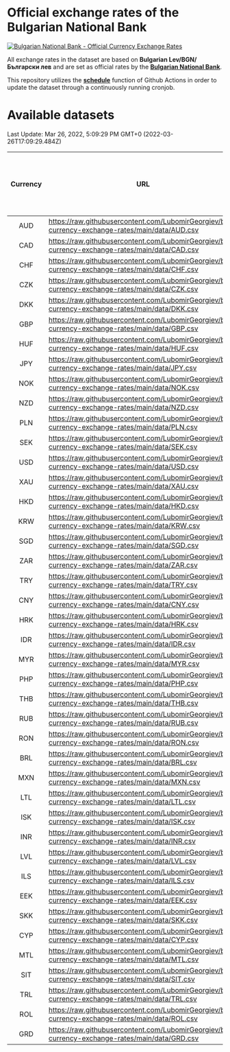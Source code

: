 # Official exchange rates of the Bulgarian National Bank

[![Bulgarian National Bank - Official Currency Exchange Rates](https://github.com/LubomirGeorgiev/bnb-currency-exchange-rates/actions/workflows/update-rates.yml/badge.svg?branch=main)](https://github.com/LubomirGeorgiev/bnb-currency-exchange-rates/actions/workflows/update-rates.yml)

All exchange rates in the dataset are based on **Bulgarian Lev/BGN/Български лев** and are set as official rates by the [**Bulgarian National Bank**](https://www.bnb.bg/Statistics/StExternalSector/StExchangeRates/StERForeignCurrencies/index.htm?toLang=_EN).

This repository utilizes the [**schedule**](https://docs.github.com/en/actions/reference/events-that-trigger-workflows) function of Github Actions in order to update the dataset through a continuously running cronjob.

# Available datasets

<!-- START LINKS (DO NOT EVER FU*ING DELETE THIS COMMENT FOR THE LOVE OF YOUR LIFE!!! IF YOU ARE CURIOS HOW IT WORKS, YOU CAN HAVE A LOOK AT ./src/updateReadme.ts) -->

Last Update: Mar 26, 2022, 5:09:29 PM GMT+0 (2022-03-26T17:09:29.484Z)

| Currency | URL                                                                                             | Number of records | Number of missing days that were filled in |
| :------: | ----------------------------------------------------------------------------------------------- | :---------------: | :----------------------------------------: |
|   AUD    | https://raw.githubusercontent.com/LubomirGeorgiev/bnb-currency-exchange-rates/main/data/AUD.csv |       8071        |                    2482                    |
|   CAD    | https://raw.githubusercontent.com/LubomirGeorgiev/bnb-currency-exchange-rates/main/data/CAD.csv |       8071        |                    2482                    |
|   CHF    | https://raw.githubusercontent.com/LubomirGeorgiev/bnb-currency-exchange-rates/main/data/CHF.csv |       8071        |                    2482                    |
|   CZK    | https://raw.githubusercontent.com/LubomirGeorgiev/bnb-currency-exchange-rates/main/data/CZK.csv |       8071        |                    2482                    |
|   DKK    | https://raw.githubusercontent.com/LubomirGeorgiev/bnb-currency-exchange-rates/main/data/DKK.csv |       8071        |                    2482                    |
|   GBP    | https://raw.githubusercontent.com/LubomirGeorgiev/bnb-currency-exchange-rates/main/data/GBP.csv |       8071        |                    2482                    |
|   HUF    | https://raw.githubusercontent.com/LubomirGeorgiev/bnb-currency-exchange-rates/main/data/HUF.csv |       8071        |                    2482                    |
|   JPY    | https://raw.githubusercontent.com/LubomirGeorgiev/bnb-currency-exchange-rates/main/data/JPY.csv |       8071        |                    2482                    |
|   NOK    | https://raw.githubusercontent.com/LubomirGeorgiev/bnb-currency-exchange-rates/main/data/NOK.csv |       8071        |                    2482                    |
|   NZD    | https://raw.githubusercontent.com/LubomirGeorgiev/bnb-currency-exchange-rates/main/data/NZD.csv |       8071        |                    2482                    |
|   PLN    | https://raw.githubusercontent.com/LubomirGeorgiev/bnb-currency-exchange-rates/main/data/PLN.csv |       8071        |                    2482                    |
|   SEK    | https://raw.githubusercontent.com/LubomirGeorgiev/bnb-currency-exchange-rates/main/data/SEK.csv |       8071        |                    2482                    |
|   USD    | https://raw.githubusercontent.com/LubomirGeorgiev/bnb-currency-exchange-rates/main/data/USD.csv |       8071        |                    2482                    |
|   XAU    | https://raw.githubusercontent.com/LubomirGeorgiev/bnb-currency-exchange-rates/main/data/XAU.csv |       8070        |                    2483                    |
|   HKD    | https://raw.githubusercontent.com/LubomirGeorgiev/bnb-currency-exchange-rates/main/data/HKD.csv |       7769        |                    2391                    |
|   KRW    | https://raw.githubusercontent.com/LubomirGeorgiev/bnb-currency-exchange-rates/main/data/KRW.csv |       7769        |                    2391                    |
|   SGD    | https://raw.githubusercontent.com/LubomirGeorgiev/bnb-currency-exchange-rates/main/data/SGD.csv |       7769        |                    2391                    |
|   ZAR    | https://raw.githubusercontent.com/LubomirGeorgiev/bnb-currency-exchange-rates/main/data/ZAR.csv |       7769        |                    2391                    |
|   TRY    | https://raw.githubusercontent.com/LubomirGeorgiev/bnb-currency-exchange-rates/main/data/TRY.csv |       6259        |                    1929                    |
|   CNY    | https://raw.githubusercontent.com/LubomirGeorgiev/bnb-currency-exchange-rates/main/data/CNY.csv |       6139        |                    1893                    |
|   HRK    | https://raw.githubusercontent.com/LubomirGeorgiev/bnb-currency-exchange-rates/main/data/HRK.csv |       6139        |                    1893                    |
|   IDR    | https://raw.githubusercontent.com/LubomirGeorgiev/bnb-currency-exchange-rates/main/data/IDR.csv |       6139        |                    1893                    |
|   MYR    | https://raw.githubusercontent.com/LubomirGeorgiev/bnb-currency-exchange-rates/main/data/MYR.csv |       6139        |                    1893                    |
|   PHP    | https://raw.githubusercontent.com/LubomirGeorgiev/bnb-currency-exchange-rates/main/data/PHP.csv |       6139        |                    1893                    |
|   THB    | https://raw.githubusercontent.com/LubomirGeorgiev/bnb-currency-exchange-rates/main/data/THB.csv |       6139        |                    1893                    |
|   RUB    | https://raw.githubusercontent.com/LubomirGeorgiev/bnb-currency-exchange-rates/main/data/RUB.csv |       6115        |                    1886                    |
|   RON    | https://raw.githubusercontent.com/LubomirGeorgiev/bnb-currency-exchange-rates/main/data/RON.csv |       6080        |                    1875                    |
|   BRL    | https://raw.githubusercontent.com/LubomirGeorgiev/bnb-currency-exchange-rates/main/data/BRL.csv |       5167        |                    1594                    |
|   MXN    | https://raw.githubusercontent.com/LubomirGeorgiev/bnb-currency-exchange-rates/main/data/MXN.csv |       5167        |                    1594                    |
|   LTL    | https://raw.githubusercontent.com/LubomirGeorgiev/bnb-currency-exchange-rates/main/data/LTL.csv |       5140        |                    1569                    |
|   ISK    | https://raw.githubusercontent.com/LubomirGeorgiev/bnb-currency-exchange-rates/main/data/ISK.csv |       5081        |                    1570                    |
|   INR    | https://raw.githubusercontent.com/LubomirGeorgiev/bnb-currency-exchange-rates/main/data/INR.csv |       4800        |                    1480                    |
|   LVL    | https://raw.githubusercontent.com/LubomirGeorgiev/bnb-currency-exchange-rates/main/data/LVL.csv |       4781        |                    1461                    |
|   ILS    | https://raw.githubusercontent.com/LubomirGeorgiev/bnb-currency-exchange-rates/main/data/ILS.csv |       4074        |                    1259                    |
|   EEK    | https://raw.githubusercontent.com/LubomirGeorgiev/bnb-currency-exchange-rates/main/data/EEK.csv |       3994        |                    1220                    |
|   SKK    | https://raw.githubusercontent.com/LubomirGeorgiev/bnb-currency-exchange-rates/main/data/SKK.csv |       2964        |                    906                     |
|   CYP    | https://raw.githubusercontent.com/LubomirGeorgiev/bnb-currency-exchange-rates/main/data/CYP.csv |       2900        |                    884                     |
|   MTL    | https://raw.githubusercontent.com/LubomirGeorgiev/bnb-currency-exchange-rates/main/data/MTL.csv |       2598        |                    793                     |
|   SIT    | https://raw.githubusercontent.com/LubomirGeorgiev/bnb-currency-exchange-rates/main/data/SIT.csv |       2536        |                    772                     |
|   TRL    | https://raw.githubusercontent.com/LubomirGeorgiev/bnb-currency-exchange-rates/main/data/TRL.csv |       1810        |                    551                     |
|   ROL    | https://raw.githubusercontent.com/LubomirGeorgiev/bnb-currency-exchange-rates/main/data/ROL.csv |       1689        |                    516                     |
|   GRD    | https://raw.githubusercontent.com/LubomirGeorgiev/bnb-currency-exchange-rates/main/data/GRD.csv |        361        |                    109                     |

<!-- END LINKS (DO NOT EVER FU*ING DELETE THIS COMMENT FOR THE LOVE OF YOUR LIFE!!! IF YOU ARE CURIOS HOW IT WORKS, YOU CAN HAVE A LOOK AT ./src/updateReadme.ts) -->
